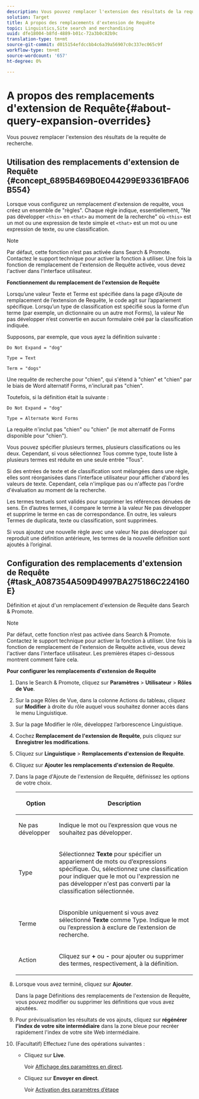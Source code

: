 ```yaml
---
description: Vous pouvez remplacer l'extension des résultats de la requête de recherche.
solution: Target
title: A propos des remplacements d'extension de Requête
topic: Linguistics,Site search and merchandising
uuid: dfe18004-b8fd-4889-b01c-72a3b0c82b9c
translation-type: tm+mt
source-git-commit: d015154efdccbb4c6a39a56907c0c337ec065c9f
workflow-type: tm+mt
source-wordcount: '657'
ht-degree: 0%

---
```



# A propos des remplacements d&#39;extension de Requête{#about-query-expansion-overrides}

Vous pouvez remplacer l&#39;extension des résultats de la requête de recherche.

## Utilisation des remplacements d&#39;extension de Requête {#concept_6895B469B0E044299E93361BFA06B554}

Lorsque vous configurez un remplacement d&#39;extension de requête, vous créez un ensemble de &quot;règles&quot;. Chaque règle indique, essentiellement, &quot;Ne pas développer `<this>` en `<that>` au moment de la recherche&quot; où `<this>` est un mot ou une expression de texte simple et `<that>` est un mot ou une expression de texte, ou une classification.

>[!NOTE]
>
>Par défaut, cette fonction n’est pas activée dans Search &amp; Promote. Contactez le support technique pour activer la fonction à utiliser. Une fois la fonction de remplacement de l&#39;extension de Requête activée, vous devez l&#39;activer dans l&#39;interface utilisateur.

**Fonctionnement du remplacement de l&#39;extension de Requête**

Lorsqu’une valeur Texte et Terme est spécifiée dans la page d’Ajoute de remplacement de l’extension de Requête, le code agit sur l’appariement spécifique. Lorsqu’un type de classification est spécifié sous la forme d’un terme (par exemple, un dictionnaire ou un autre mot Forms), la valeur Ne pas développer n’est convertie en aucun formulaire créé par la classification indiquée.

Supposons, par exemple, que vous ayez la définition suivante :

`Do Not Expand = "dog"`

`Type = Text`

`Term = "dogs"`

Une requête de recherche pour &quot;chien&quot;, qui s&#39;étend à &quot;chien&quot; et &quot;chien&quot; par le biais de Word alternatif Forms, n&#39;inclurait pas &quot;chien&quot;.

Toutefois, si la définition était la suivante :

`Do Not Expand = "dog"`

`Type = Alternate Word Forms`

La requête n&#39;inclut pas &quot;chien&quot; ou &quot;chien&quot; (le mot alternatif de Forms disponible pour &quot;chien&quot;).

Vous pouvez spécifier plusieurs termes, plusieurs classifications ou les deux. Cependant, si vous sélectionnez Tous comme type, toute liste à plusieurs termes est réduite en une seule entrée &quot;Tous&quot;.

Si des entrées de texte et de classification sont mélangées dans une règle, elles sont réorganisées dans l’interface utilisateur pour afficher d’abord les valeurs de texte. Cependant, cela n&#39;implique pas ou n&#39;affecte pas l&#39;ordre d&#39;évaluation au moment de la recherche.

Les termes textuels sont validés pour supprimer les références dénuées de sens. En d’autres termes, il compare le terme à la valeur Ne pas développer et supprime le terme en cas de correspondance. En outre, les valeurs Termes de duplicata, texte ou classification, sont supprimées.

Si vous ajoutez une nouvelle règle avec une valeur Ne pas développer qui reproduit une définition antérieure, les termes de la nouvelle définition sont ajoutés à l’original.

## Configuration des remplacements d&#39;extension de Requête {#task_A087354A509D4997BA275186C224160E}

Définition et ajout d&#39;un remplacement d&#39;extension de Requête dans Search &amp; Promote.

<!-- 

t_configuring_query_expansion_overrides.xml

 -->

>[!NOTE]
Par défaut, cette fonction n’est pas activée dans Search &amp; Promote. Contactez le support technique pour activer la fonction à utiliser. Une fois la fonction de remplacement de l&#39;extension de Requête activée, vous devez l&#39;activer dans l&#39;interface utilisateur. Les premières étapes ci-dessous montrent comment faire cela.

**Pour configurer les remplacements d&#39;extension de Requête**

1. Dans le Search &amp; Promote, cliquez sur **Paramètres** > **Utilisateur** > **Rôles de Vue**.
1. Sur la page Rôles de Vue, dans la colonne Actions du tableau, cliquez sur **Modifier** à droite du rôle auquel vous souhaitez donner accès dans le menu Linguistique.
1. Sur la page Modifier le rôle, développez l’arborescence Linguistique.
1. Cochez **Remplacement de l&#39;extension de Requête**, puis cliquez sur **Enregistrer les modifications**.
1. Cliquez sur **Linguistique** > **Remplacements d&#39;extension de Requête**.
1. Cliquez sur **Ajouter les remplacements d&#39;extension de Requête**.
1. Dans la page d&#39;Ajoute de l&#39;extension de Requête, définissez les options de votre choix.

   <!-- 
   
   r_query_expansion_override_definitions.xml
   
   -->

   <table> 
    <thead> 
      <tr> 
      <th colname="col1" class="entry"> <p>Option </p> </th> 
      <th colname="col2" class="entry"> <p>Description </p> </th> 
      </tr> 
    </thead>
    <tbody> 
      <tr> 
      <td colname="col1"> <p>Ne pas développer </p> </td> 
      <td colname="col2"> <p>Indique le mot ou l’expression que vous ne souhaitez pas développer. </p> </td> 
      </tr> 
      <tr> 
      <td colname="col1"> <p>Type </p> </td> 
      <td colname="col2"> <p>Sélectionnez <b>Texte</b> pour spécifier un appariement de mots ou d’expressions spécifique. Ou, sélectionnez une classification pour indiquer que le mot ou l'expression ne pas développer n'est pas converti par la classification sélectionnée. </p> </td> 
      </tr> 
      <tr> 
      <td colname="col1"> <p>Terme </p> </td> 
      <td colname="col2"> <p>Disponible uniquement si vous avez sélectionné <b>Texte</b> comme Type. Indique le mot ou l’expression à exclure de l’extension de recherche. </p> </td> 
      </tr> 
      <tr> 
      <td colname="col1"> <p>Action </p> </td> 
      <td colname="col2"> <p> Cliquez sur <b>+</b> ou <b>-</b> pour ajouter ou supprimer des termes, respectivement, à la définition. </p> </td> 
      </tr> 
    </tbody> 
    </table>

1. Lorsque vous avez terminé, cliquez sur **Ajouter**.

   Dans la page Définitions des remplacements de l&#39;extension de Requête, vous pouvez modifier ou supprimer les définitions que vous avez ajoutées.
1. Pour prévisualisation les résultats de vos ajouts, cliquez sur **régénérer l&#39;index de votre site intermédiaire** dans la zone bleue pour recréer rapidement l&#39;index de votre site Web intermédiaire.
1. (Facultatif) Effectuez l’une des opérations suivantes :

   * Cliquez sur **Live**.

      Voir [Affichage des paramètres en direct](../c-about-staging.md#task_401A0EBDB5DB4D4CA933CBA7BECDC10F).

   * Cliquez sur **Envoyer en direct**.

      Voir [Activation des paramètres d’étape](../c-about-staging.md#task_44306783B4C0408AAA58B471DAF2D9A4)

